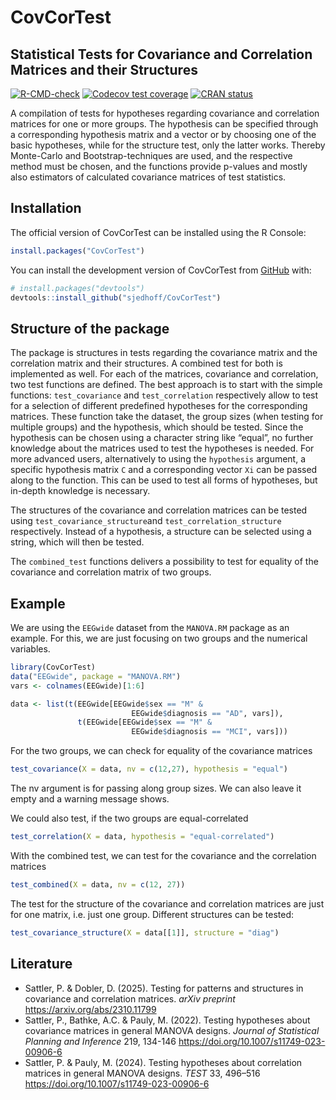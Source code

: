 
<!-- README.md is generated from README.Rmd. Please edit that file -->

# CovCorTest

## Statistical Tests for Covariance and Correlation Matrices and their Structures

<!-- badges: start -->
[![R-CMD-check](https://github.com/sjedhoff/CovCorTest/actions/workflows/R-CMD-check.yaml/badge.svg)](https://github.com/sjedhoff/CovCorTest/actions/workflows/R-CMD-check.yaml)
[![Codecov test coverage](https://codecov.io/gh/sjedhoff/CovCorTest/graph/badge.svg)](https://app.codecov.io/gh/sjedhoff/CovCorTest)
[![CRAN status](https://www.r-pkg.org/badges/version/CovCorTest)](https://CRAN.R-project.org/package=CovCorTest)
<!-- badges: end -->


A compilation of tests for hypotheses regarding covariance and
correlation matrices for one or more groups. The hypothesis can be
specified through a corresponding hypothesis matrix and a vector or by
choosing one of the basic hypotheses, while for the structure test, only
the latter works. Thereby Monte-Carlo and Bootstrap-techniques are used,
and the respective method must be chosen, and the functions provide
p-values and mostly also estimators of calculated covariance matrices of
test statistics.

## Installation

The official version of CovCorTest can be installed using the R Console:

``` r
install.packages("CovCorTest")
```

You can install the development version of CovCorTest from
[GitHub](https://github.com/) with:

``` r
# install.packages("devtools")
devtools::install_github("sjedhoff/CovCorTest")
```

## Structure of the package

The package is structures in tests regarding the covariance matrix and
the correlation matrix and their structures. A combined test for both is implemented as well.
For each of the matrices, covariance and correlation, two test functions are defined. 
The best approach is to start with the simple functions:
`test_covariance` and `test_correlation` respectively allow to test for a selection
of different predefined hypotheses for the corresponding matrices. These function
take the dataset, the group sizes (when testing for multiple groups) and
the hypothesis, which should be tested. Since the hypothesis can be
chosen using a character string like “equal”, no further knowledge about
the matrices used to test the hypotheses is needed. 
For more advanced users, alternatively to using the `hypothesis` argument,
a specific hypothesis matrix `C` and a corresponding vector `Xi` can be passed
along to the function. This can be used to test all forms of hypotheses, but in-depth
knowledge is necessary.

The structures of the covariance and correlation matrices can be tested
using `test_covariance_structure`and `test_correlation_structure`
respectively. Instead of a hypothesis, a structure can be selected using
a string, which will then be tested.

The `combined_test` functions delivers a possibility to test for equality of the covariance
and correlation matrix of two groups.

## Example

We are using the `EEGwide` dataset from the `MANOVA.RM` package as an example.
For this, we are just focusing on two groups and the numerical variables.
``` r
library(CovCorTest)
data("EEGwide", package = "MANOVA.RM")
vars <- colnames(EEGwide)[1:6]

data <- list(t(EEGwide[EEGwide$sex == "M" &
                           EEGwide$diagnosis == "AD", vars]),
               t(EEGwide[EEGwide$sex == "M" &
                           EEGwide$diagnosis == "MCI", vars]))
```

For the two groups, we can check for equality of the covariance matrices
```r
test_covariance(X = data, nv = c(12,27), hypothesis = "equal")

```
The nv argument is for passing along group sizes. We can also leave it empty
and a warning message shows.


We could also test, if the two groups are equal-correlated
```r
test_correlation(X = data, hypothesis = "equal-correlated")
```

With the combined test, we can test for the covariance and the correlation matrices
```r
test_combined(X = data, nv = c(12, 27))
```

The test for the structure of the covariance and correlation matrices are just
for one matrix, i.e. just one group. Different structures can be tested:
```r
test_covariance_structure(X = data[[1]], structure = "diag")
```

## Literature

- Sattler, P. & Dobler, D. (2025). Testing for patterns and structures
  in covariance and correlation matrices. <em>arXiv preprint</em>
  <https://arxiv.org/abs/2310.11799>
- Sattler, P., Bathke, A.C. & Pauly, M. (2022). Testing hypotheses about covariance 
  matrices in general MANOVA designs. <em>Journal of
  Statistical Planning and Inference</em> 219, 134-146
  <https://doi.org/10.1007/s11749-023-00906-6>
- Sattler, P. & Pauly, M. (2024). Testing hypotheses about correlation
  matrices in general MANOVA designs. <em>TEST</em> 33, 496–516
  <https://doi.org/10.1007/s11749-023-00906-6>
